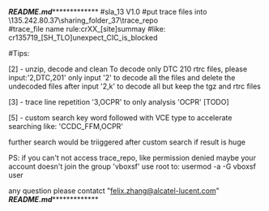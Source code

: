 ***************************README.md****************************************
#sla_13 V1.0
#put trace files into \\135.242.80.37\sharing_folder_37\trace_repo\
#trace_file name rule:crXX_[site]summay
#like: cr135719_[SH_TLO]unexpect_CIC_is_blocked


#Tips:

[2] - unzip, decode and clean
To decode only DTC 210 rtrc files, please input:'2,DTC,201'
only input '2' to decode all the files and delete the undecoded files after
input '2,k' to decode all but keep the tgz and rtrc files

[3] - trace line repetition
'3,OCPR' to only analysis 'OCPR' [TODO]

[5] - custom search
key word followed with VCE type to accelerate searching
like: 'CCDC_FFM,OCPR'

further search would be triiggered after custom search if result is huge

PS:
if you can't not access trace_repo, like permission denied
maybe your account doesn't join the group 'vboxsf'
use root to: usermod -a -G vboxsf user

any question please contatct "felix.zhang@alcatel-lucent.com"
***************************README.md****************************************
